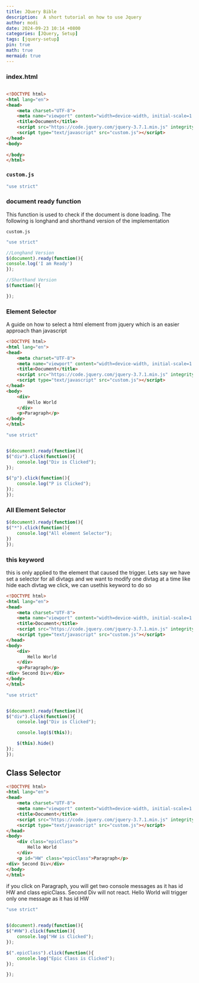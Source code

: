 ```yaml
---
title: JQuery Bible
description:  A short tutorial on how to use Jquery
author: modi
date: 2024-09-23 10:14 +0800
categories: [JQuery, Setup]
tags: [jquery-setup]
pin: true
math: true
mermaid: true
---
```


### index.html

```html

<!DOCTYPE html>
<html lang="en">
<head>
    <meta charset="UTF-8">
    <meta name="viewport" content="width=device-width, initial-scale=1.0">
    <title>Document</title>
    <script src="https://code.jquery.com/jquery-3.7.1.min.js" integrity="sha256-/JqT3SQfawRcv/BIHPThkBvs0OEvtFFmqPF/lYI/Cxo=" crossorigin="anonymous"></script>
    <script type="text/javascript" src="custom.js"></script>
</head>
<body>
    
</body>
</html>

```

### `custom.js`

```javascript
"use strict"
```

### document ready function
This function is used to check if the document is done loading. The following is longhand and shorthand version of the implementation

`custom.js`
```javascript
"use strict"

//Longhand Version
$(document).ready(function(){
console.log('I am Ready')
});

//Shorthand Version
$(function(){

});
```

### Element Selector

A guide on how to select a html element from jquery which is an easier approach than javascript

```html
<!DOCTYPE html>
<html lang="en">
<head>
    <meta charset="UTF-8">
    <meta name="viewport" content="width=device-width, initial-scale=1.0">
    <title>Document</title>
    <script src="https://code.jquery.com/jquery-3.7.1.min.js" integrity="sha256-/JqT3SQfawRcv/BIHPThkBvs0OEvtFFmqPF/lYI/Cxo=" crossorigin="anonymous"></script>
    <script type="text/javascript" src="custom.js"></script>
</head>
<body>
    <div>
        Hello World
    </div>    
    <p>Paragraph</p>
</body>
</html>
```

```javascript
"use strict"


$(document).ready(function(){
$("div").click(function(){
    console.log("Div is Clicked");
});

$("p").click(function(){
    console.log("P is Clicked");
});
});
```


### All Element Selector

```javascript
$(document).ready(function(){
$("*").click(function(){
    console.log("All element Selector");
})
});
```

### this keyword

this is only applied to the element that caused the trigger. Lets say we have set a selector for all divtags and we want to modify one divtag at a time like hide each divtag we click, we can usethis keyword to do so

```html
<!DOCTYPE html>
<html lang="en">
<head>
    <meta charset="UTF-8">
    <meta name="viewport" content="width=device-width, initial-scale=1.0">
    <title>Document</title>
    <script src="https://code.jquery.com/jquery-3.7.1.min.js" integrity="sha256-/JqT3SQfawRcv/BIHPThkBvs0OEvtFFmqPF/lYI/Cxo=" crossorigin="anonymous"></script>
    <script type="text/javascript" src="custom.js"></script>
</head>
<body>
    <div>
        Hello World
    </div>    
    <p>Paragraph</p>
<div> Second Div</div>   
</body>
</html>
```


```javascript
"use strict"


$(document).ready(function(){
$("div").click(function(){
    console.log("Div is Clicked");

    console.log($(this));

    $(this).hide()
});
});
```


## Class Selector


```html
<!DOCTYPE html>
<html lang="en">
<head>
    <meta charset="UTF-8">
    <meta name="viewport" content="width=device-width, initial-scale=1.0">
    <title>Document</title>
    <script src="https://code.jquery.com/jquery-3.7.1.min.js" integrity="sha256-/JqT3SQfawRcv/BIHPThkBvs0OEvtFFmqPF/lYI/Cxo=" crossorigin="anonymous"></script>
    <script type="text/javascript" src="custom.js"></script>
</head>
<body>
    <div class="epicClass">
        Hello World
    </div>    
    <p id="HW" class="epicClass">Paragraph</p>
<div> Second Div</div>   
</body>
</html>
```

if you click on Paragraph, you will get two console messages as it has id HW and class epicClass. Second Div will not react. Hello World will trigger only one message as it has id HW
```javascript
"use strict"


$(document).ready(function(){
$("#HW").click(function(){
    console.log("HW is Clicked");
});

$(".epicClass").click(function(){
    console.log("Epic Class is Clicked");
});

});
```